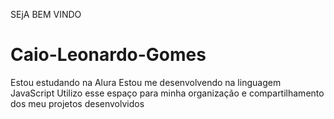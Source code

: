 SEjA BEM VINDO

# Caio-Leonardo-Gomes
Estou estudando na Alura
Estou me desenvolvendo na linguagem JavaScript
Utilizo esse espaço para minha organização e compartilhamento dos meu projetos desenvolvidos
